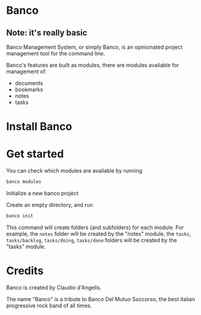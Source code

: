 # Banco

## Note: it's really basic

Banco Management System, or simply Banco, is an opinionated project management tool for the command line.


Banco's features are built as modules, there are modules available for management of:
- documents
- bookmarks
- notes
- tasks
# Install Banco

# Get started

You can check which modules are available by running
```sh
banco modules
```

Initialize a new banco project

Create an empty directory, and run
```sh
banco init
```

This command will create folders (and subfolders) for each module.
For example, the `notes` folder will be created by the "notes" module, the `tasks`, `tasks/backlog`, `tasks/doing`, `tasks/done` folders will be created by the "tasks" module.







# Credits

Banco is created by Claudio d'Angelis.

The name "Banco" is a tribute to Banco Del Mutuo Soccorso, the best italian progressive rock band of all times.

